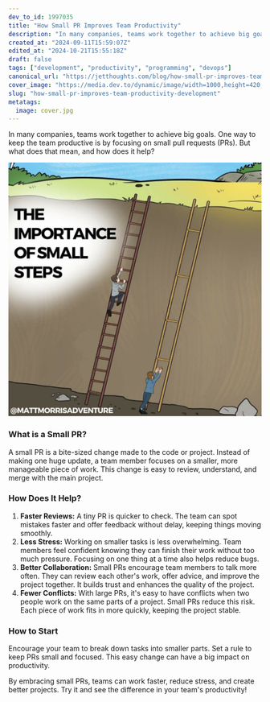 ```yaml
---
dev_to_id: 1997035
title: "How Small PR Improves Team Productivity"
description: "In many companies, teams work together to achieve big goals. One way to keep the team productive is..."
created_at: "2024-09-11T15:59:07Z"
edited_at: "2024-10-21T15:55:18Z"
draft: false
tags: ["development", "productivity", "programming", "devops"]
canonical_url: "https://jetthoughts.com/blog/how-small-pr-improves-team-productivity-development/"
cover_image: "https://media.dev.to/dynamic/image/width=1000,height=420,fit=cover,gravity=auto,format=auto/https%3A%2F%2Fdev-to-uploads.s3.amazonaws.com%2Fuploads%2Farticles%2F203jbqjlbdflqalyz7ki.jpg"
slug: "how-small-pr-improves-team-productivity-development"
metatags:
  image: cover.jpg
---
```

In many companies, teams work together to achieve big goals. One way to keep the team productive is by focusing on small pull requests (PRs). But what does that mean, and how does it help?

![Image description](file_0.jpg)

### What is a Small PR?

A small PR is a bite-sized change made to the code or project. Instead of making one huge update, a team member focuses on a smaller, more manageable piece of work. This change is easy to review, understand, and merge with the main project.

### How Does It Help?

1.  **Faster Reviews:** A tiny PR is quicker to check. The team can spot mistakes faster and offer feedback without delay, keeping things moving smoothly.
2.  **Less Stress:** Working on smaller tasks is less overwhelming. Team members feel confident knowing they can finish their work without too much pressure. Focusing on one thing at a time also helps reduce bugs.
3.  **Better Collaboration:** Small PRs encourage team members to talk more often. They can review each other's work, offer advice, and improve the project together. It builds trust and enhances the quality of the project.
4.  **Fewer Conflicts:** With large PRs, it's easy to have conflicts when two people work on the same parts of a project. Small PRs reduce this risk. Each piece of work fits in more quickly, keeping the project stable.

### How to Start

Encourage your team to break down tasks into smaller parts. Set a rule to keep PRs small and focused. This easy change can have a big impact on productivity.

By embracing small PRs, teams can work faster, reduce stress, and create better projects. Try it and see the difference in your team's productivity!
